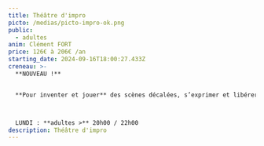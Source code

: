 ```yaml
---
title: Théâtre d'impro
picto: /medias/picto-impro-ok.png
public:
  - adultes
anim: Clément FORT
price: 126€ à 206€ /an
starting_date: 2024-09-16T18:00:27.433Z
creneau: >-
  **NOUVEAU !**


  **Pour inventer et jouer** des scènes décalées, s’exprimer et libérer toute votre créativité au sein d’un groupe. Ateliers débutants.



  LUNDI : **adultes >** 20h00 / 22h00
description: Théâtre d'impro
---
```

